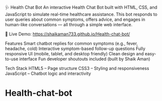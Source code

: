 🩺 Health Chat Bot
An interactive Health Chat Bot built with HTML, CSS, and JavaScript to simulate real-time healthcare assistance. This bot responds to user queries about common symptoms, offers advice, and engages in human-like conversations — all through a simple web interface.

🔗 Live Demo:  https://shaikaman733.github.io/Health-chat-bot/

 Features
 Smart chatbot replies for common symptoms (e.g., fever, headache, cold)
 Interactive symptom-based follow-up questions
 Fully responsive UI (mobile, tablet, and desktop friendly)
 Clean design and easy-to-use interface
 Fun developer shoutouts included (built by Shaik Aman)

Tech Stack
HTML5 – Page structure
CSS3 – Styling and responsiveness
JavaScript – Chatbot logic and interactivity

# Health-chat-bot
